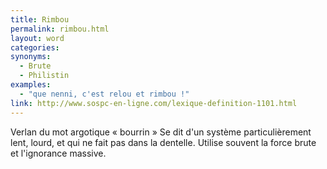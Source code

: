 ```yaml
---
title: Rimbou
permalink: rimbou.html
layout: word
categories:
synonyms:
  - Brute
  - Philistin
examples:
  - "que nenni, c'est relou et rimbou !"
link: http://www.sospc-en-ligne.com/lexique-definition-1101.html
---
```


Verlan du mot argotique « bourrin » Se dit d'un système particulièrement lent, lourd, et qui ne fait pas dans la dentelle. Utilise souvent la force brute et l'ignorance massive.


